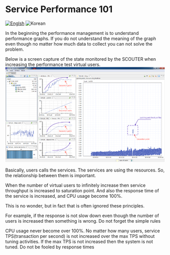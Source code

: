 # Service Performance 101
[![Englsh](https://img.shields.io/badge/language-English-orange.svg)](Service-Performance-101.md) ![Korean](https://img.shields.io/badge/language-Korean-blue.svg)

In the beginning the performance management is to understand performance graphs.
If you do not understand the meaning of the graph even though no matter how much data to collect you can not solve the problem.

Below is a screen capture of the state monitored by the SCOUTER when increasing the performance test virtual users.
![Screen](../img/tech/loadtest.png)

Basically, users calls the services. The services are using the resources. 
So, the relationship between them is important.

When the number of virtual users to infinitely increase then service throughput is increased to saturation point. And also the response time of the service is increased, and CPU usage become 100%.

This is no wonder, but in fact that is often ignored these principles.

For example, if the response is not slow down even though the number of users is increased then something is wrong. Do not forget the simple rules

CPU usage never become over 100%. 
No matter how many users, service TPS(transaction per second) is not increased over the max TPS without tuning activities. If the max TPS is not increased then the system is not tuned. Do not be fooled by response times
